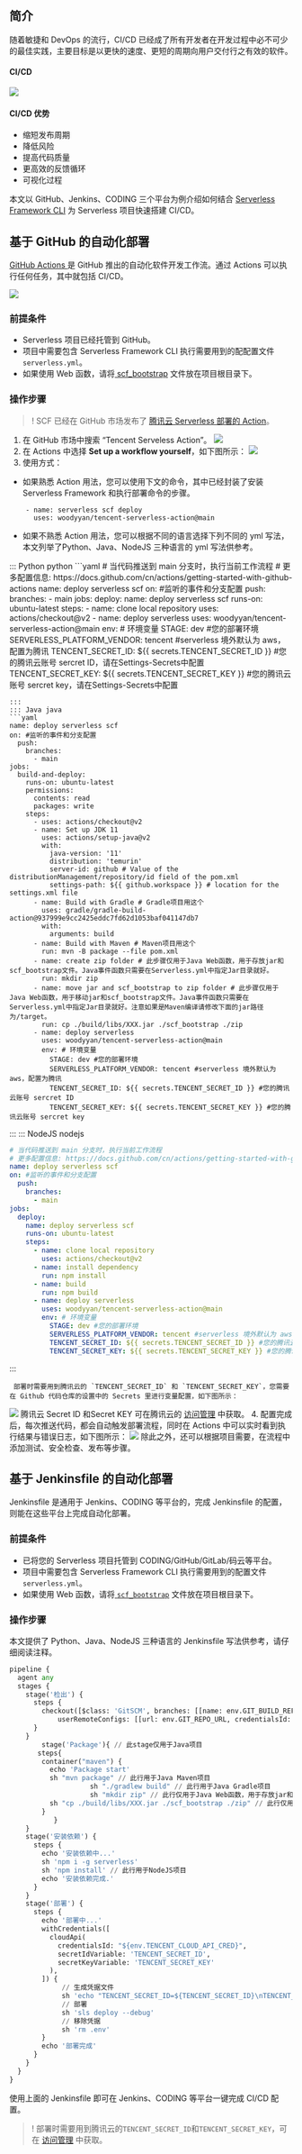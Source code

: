 
## 简介
随着敏捷和 DevOps 的流行，CI/CD 已经成了所有开发者在开发过程中必不可少的最佳实践，主要目标是以更快的速度、更短的周期向用户交付行之有效的软件。

#### CI/CD 
![](https://qcloudimg.tencent-cloud.cn/raw/5189f5b66e1a9cfaa59718f7798dfbb6.jpg)

#### CI/CD 优势

- 缩短发布周期
- 降低风险
- 提高代码质量
- 更高效的反馈循环
- 可视化过程

本文以 GitHub、Jenkins、CODING 三个平台为例介绍如何结合 [Serverless Framework CLI](https://cloud.tencent.com/document/product/583/44750) 为 Serverless 项目快速搭建 CI/CD。

## 基于 GitHub 的自动化部署

[GitHub Actions ](https://docs.github.com/cn/actions)是 GitHub 推出的自动化软件开发工作流。通过 Actions 可以执行任何任务，其中就包括 CI/CD。

![](https://qcloudimg.tencent-cloud.cn/raw/d1e50cd0ebe89323275c69c87dba6767.png)

### 前提条件

- Serverless 项目已经托管到 GitHub。
- 项目中需要包含 Serverless Framework CLI 执行需要用到的配配置文件`serverless.yml`。
- 如果使用 Web 函数，请将[ scf_bootstrap](https://cloud.tencent.com/document/product/583/56126) 文件放在项目根目录下。

### 操作步骤

>! SCF 已经在 GitHub 市场发布了 [腾讯云 Serverless 部署的 Action](https://github.com/marketplace/actions/tencent-serverless-action)。

1. 在 GitHub 市场中搜索 “Tencent Serveless Action”。
![](https://qcloudimg.tencent-cloud.cn/raw/4adf8375e5a08bf5b4a7c64f04caf7af.png)
2. 在 Actions 中选择 **Set up a workflow yourself**，如下图所示： 
![](https://qcloudimg.tencent-cloud.cn/raw/c890fa7a7b18936fc2857c5bca071f18.jpg)
3. 使用方式：
  - 如果熟悉 Action 用法，您可以使用下文的命令，其中已经封装了安装 Serverless Framework 和执行部署命令的步骤。
```
    - name: serverless scf deploy
      uses: woodyyan/tencent-serverless-action@main
```
  - 如果不熟悉 Action 用法，您可以根据不同的语言选择下列不同的 yml 写法，本文列举了Python、Java、NodeJS 三种语言的 yml 写法供参考。
<dx-codeblock>
::: Python python
```yaml
# 当代码推送到 main 分支时，执行当前工作流程
# 更多配置信息: https://docs.github.com/cn/actions/getting-started-with-github-actions
name: deploy serverless scf
on: #监听的事件和分支配置
  push:
    branches:
      - main
jobs:
  deploy:
    name: deploy serverless scf
    runs-on: ubuntu-latest
    steps:
      - name: clone local repository
        uses: actions/checkout@v2
      - name: deploy serverless
        uses: woodyyan/tencent-serverless-action@main
        env: # 环境变量
          STAGE: dev #您的部署环境
          SERVERLESS_PLATFORM_VENDOR: tencent #serverless 境外默认为 aws，配置为腾讯
          TENCENT_SECRET_ID: ${{ secrets.TENCENT_SECRET_ID }} #您的腾讯云账号 sercret ID，请在Settings-Secrets中配置
          TENCENT_SECRET_KEY: ${{ secrets.TENCENT_SECRET_KEY }} #您的腾讯云账号 sercret key，请在Settings-Secrets中配置

```
:::
::: Java java
```yaml
name: deploy serverless scf
on: #监听的事件和分支配置
  push:
    branches:
      - main
jobs:
  build-and-deploy:
    runs-on: ubuntu-latest
    permissions:
      contents: read
      packages: write
    steps:
      - uses: actions/checkout@v2
      - name: Set up JDK 11
        uses: actions/setup-java@v2
        with:
          java-version: '11'
          distribution: 'temurin'
          server-id: github # Value of the distributionManagement/repository/id field of the pom.xml
          settings-path: ${{ github.workspace }} # location for the settings.xml file
      - name: Build with Gradle # Gradle项目用这个
        uses: gradle/gradle-build-action@937999e9cc2425eddc7fd62d1053baf041147db7
        with:
          arguments: build
      - name: Build with Maven # Maven项目用这个
        run: mvn -B package --file pom.xml
      - name: create zip folder # 此步骤仅用于Java Web函数，用于存放jar和scf_bootstrap文件。Java事件函数只需要在Serverless.yml中指定Jar目录就好。
        run: mkdir zip
      - name: move jar and scf_bootstrap to zip folder # 此步骤仅用于Java Web函数，用于移动jar和scf_bootstrap文件。Java事件函数只需要在Serverless.yml中指定Jar目录就好。注意如果是Maven编译请修改下面的jar路径为/target。
        run: cp ./build/libs/XXX.jar ./scf_bootstrap ./zip
      - name: deploy serverless
        uses: woodyyan/tencent-serverless-action@main
        env: # 环境变量
          STAGE: dev #您的部署环境
          SERVERLESS_PLATFORM_VENDOR: tencent #serverless 境外默认为 aws，配置为腾讯
          TENCENT_SECRET_ID: ${{ secrets.TENCENT_SECRET_ID }} #您的腾讯云账号 sercret ID
          TENCENT_SECRET_KEY: ${{ secrets.TENCENT_SECRET_KEY }} #您的腾讯云账号 sercret key
```
:::
::: NodeJS nodejs
```yaml
# 当代码推送到 main 分支时，执行当前工作流程
# 更多配置信息: https://docs.github.com/cn/actions/getting-started-with-github-actions
name: deploy serverless scf
on: #监听的事件和分支配置
  push:
    branches:
      - main
jobs:
  deploy:
    name: deploy serverless scf
    runs-on: ubuntu-latest
    steps:
      - name: clone local repository
        uses: actions/checkout@v2
      - name: install dependency
        run: npm install
      - name: build
        run: npm build
      - name: deploy serverless
        uses: woodyyan/tencent-serverless-action@main
        env: # 环境变量
          STAGE: dev #您的部署环境
          SERVERLESS_PLATFORM_VENDOR: tencent #serverless 境外默认为 aws，配置为腾讯
          TENCENT_SECRET_ID: ${{ secrets.TENCENT_SECRET_ID }} #您的腾讯云账号 sercret ID，请在Settings-Secrets中配置
          TENCENT_SECRET_KEY: ${{ secrets.TENCENT_SECRET_KEY }} #您的腾讯云账号 sercret key，请在Settings-Secrets中配置
```
:::
</dx-codeblock>
 
     部署时需要用到腾讯云的 `TENCENT_SECRET_ID` 和 `TENCENT_SECRET_KEY`，您需要在 Github 代码仓库的设置中的 Secrets 里进行变量配置，如下图所示： 
![](https://qcloudimg.tencent-cloud.cn/raw/32ccf627154de6cfb657e026384e7555.jpg)
腾讯云 Secret ID 和Secret KEY 可在腾讯云的 [访问管理](https://console.cloud.tencent.com/cam/capi) 中获取。
4. 配置完成后，每次推送代码，都会自动触发部署流程，同时在 Actions 中可以实时看到执行结果与错误日志，如下图所示： 
![](https://qcloudimg.tencent-cloud.cn/raw/286c92e3001b96ed67dcbc2139ff976a.png) 
除此之外，还可以根据项目需要，在流程中添加测试、安全检查、发布等步骤。



## 基于 Jenkinsfile 的自动化部署

Jenkinsfile 是通用于 Jenkins、CODING 等平台的，完成 Jenkinsfile 的配置，则能在这些平台上完成自动化部署。

### 前提条件

- 已将您的 Serverless 项目托管到 CODING/GitHub/GitLab/码云等平台。
- 项目中需要包含 Serverless Framework CLI 执行需要用到的配置文件 `serverless.yml`。
- 如果使用 Web 函数，请将[ `scf_bootstrap`](https://cloud.tencent.com/document/product/583/56126) 文件放在项目根目录下。

### 操作步骤

本文提供了 Python、Java、NodeJS 三种语言的 Jenkinsfile 写法供参考，请仔细阅读注释。

```python
pipeline {
  agent any
  stages {
    stage('检出') {
      steps {
        checkout([$class: 'GitSCM', branches: [[name: env.GIT_BUILD_REF]],
            userRemoteConfigs: [[url: env.GIT_REPO_URL, credentialsId: env.CREDENTIALS_ID]]])
      }
    }
		stage('Package'){ // 此stage仅用于Java项目
       steps{
        container("maven") {
          echo 'Package start'
          sh "mvn package" // 此行用于Java Maven项目
					sh "./gradlew build" // 此行用于Java Gradle项目
					sh "mkdir zip" // 此行仅用于Java Web函数，用于存放jar和scf_bootstrap文件。Java事件函数只需要在Serverless.yml中指定Jar目录就好。
          sh "cp ./build/libs/XXX.jar ./scf_bootstrap ./zip" // 此行仅用于Java Web函数，用于移动jar和scf_bootstrap文件。Java事件函数只需要在Serverless.yml中指定Jar目录就好。注意如果是Maven编译请修改下面的jar路径为/target。
        }           
		   }
    }
    stage('安装依赖') {
      steps {
        echo '安装依赖中...'
        sh 'npm i -g serverless'
        sh 'npm install' // 此行用于NodeJS项目
        echo '安装依赖完成.'
      }
    }
    stage('部署') {
      steps {
        echo '部署中...'
        withCredentials([
          cloudApi(
            credentialsId: "${env.TENCENT_CLOUD_API_CRED}",
            secretIdVariable: 'TENCENT_SECRET_ID',
            secretKeyVariable: 'TENCENT_SECRET_KEY'
          ),
        ]) {
             // 生成凭据文件
             sh 'echo "TENCENT_SECRET_ID=${TENCENT_SECRET_ID}\nTENCENT_SECRET_KEY=${TENCENT_SECRET_KEY}" > .env'
             // 部署
             sh 'sls deploy --debug'   
             // 移除凭据
             sh 'rm .env' 
        }
        echo '部署完成'
      }
    }
  }
}
```

使用上面的 Jenkinsfile 即可在 Jenkins、CODING 等平台一键完成 CI/CD 配置。



>! 部署时需要用到腾讯云的`TENCENT_SECRET_ID`和`TENCENT_SECRET_KEY`，可在 [访问管理](https://console.cloud.tencent.com/cam/capi) 中获取。
